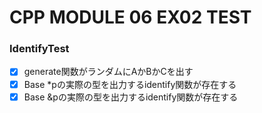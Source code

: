 # CPP MODULE 06 EX02 TEST

### IdentifyTest
- [x] generate関数がランダムにAかBかCを出す
- [x] Base *pの実際の型を出力するidentify関数が存在する
- [x] Base &pの実際の型を出力するidentify関数が存在する
